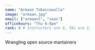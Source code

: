 ```yaml
---
name: "Armaan Tobaccowalla"
image: "armaan.jpg"
email: ["armaant", "seas"]
officehours: "Thu 6-8pm"
rank: 0 # instructors are 0, TAs are 1.
---
```

Wrangling open source mantainers
